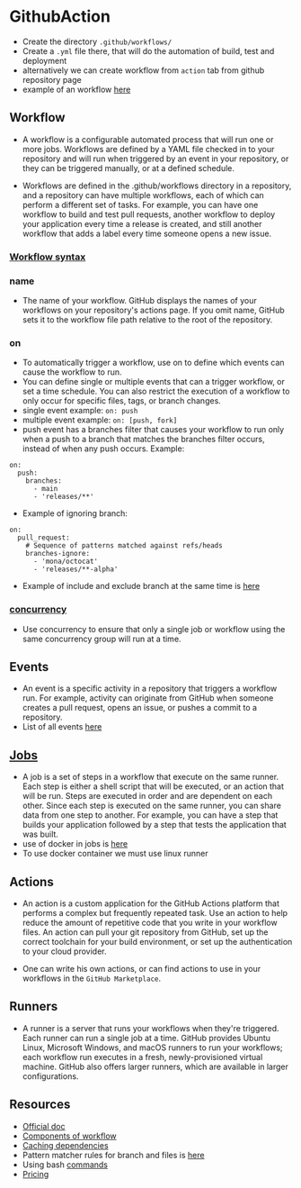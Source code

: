 # GithubAction

- Create the directory `.github/workflows/`
- Create a `.yml` file there, that will do the automation of build, test and deployment
- alternatively we can create workflow from `action` tab from github repository page
- example of an workflow [here](https://github.com/Shayokh144/SurveyApp/blob/main/.github/workflows/ci_danger_auto_comment_in_PR.yml)


## Workflow
- A workflow is a configurable automated process that will run one or more jobs. Workflows are defined by a YAML file checked in to your repository and will run when triggered by an event in your repository, or they can be triggered manually, or at a defined schedule.

- Workflows are defined in the .github/workflows directory in a repository, and a repository can have multiple workflows, each of which can perform a different set of tasks. For example, you can have one workflow to build and test pull requests, another workflow to deploy your application every time a release is created, and still another workflow that adds a label every time someone opens a new issue.

### [Workflow syntax](https://docs.github.com/en/actions/using-workflows/workflow-syntax-for-github-actions#about-yaml-syntax-for-workflows)

### name
- The name of your workflow. GitHub displays the names of your workflows on your repository's actions page. If you omit name, GitHub sets it to the workflow file path relative to the root of the repository.

### on
- To automatically trigger a workflow, use on to define which events can cause the workflow to run.
- You can define single or multiple events that can a trigger workflow, or set a time schedule. You can also restrict the execution of a workflow to only occur for specific files, tags, or branch changes.
- single event example: `on: push`
- multiple event example: `on: [push, fork]`
- push event has a branches filter that causes your workflow to run only when a push to a branch that matches the branches filter occurs, instead of when any push occurs. Example:

```
on:
  push:
    branches:
      - main
      - 'releases/**'
```
- Example of ignoring branch:

```
on:
  pull_request:
    # Sequence of patterns matched against refs/heads
    branches-ignore:    
      - 'mona/octocat'
      - 'releases/**-alpha'

```
- Example of include and exclude branch at the same time is [here](https://docs.github.com/en/actions/using-workflows/workflow-syntax-for-github-actions#example-including-and-excluding-branches)

### [concurrency](https://docs.github.com/en/actions/using-workflows/workflow-syntax-for-github-actions#concurrency)
- Use concurrency to ensure that only a single job or workflow using the same concurrency group will run at a time.

## Events
- An event is a specific activity in a repository that triggers a workflow run. For example, activity can originate from GitHub when someone creates a pull request, opens an issue, or pushes a commit to a repository.
- List of all events [here](https://docs.github.com/en/actions/reference/events-that-trigger-workflows)


## [Jobs](https://docs.github.com/en/actions/using-workflows/workflow-syntax-for-github-actions#jobs)
- A job is a set of steps in a workflow that execute on the same runner. Each step is either a shell script that will be executed, or an action that will be run. Steps are executed in order and are dependent on each other. Since each step is executed on the same runner, you can share data from one step to another. For example, you can have a step that builds your application followed by a step that tests the application that was built.
- use of docker in jobs is [here](https://docs.github.com/en/actions/using-workflows/workflow-syntax-for-github-actions#jobsjob_idcontainer)
- To use docker container we must use linux runner

## Actions
- An action is a custom application for the GitHub Actions platform that performs a complex but frequently repeated task. Use an action to help reduce the amount of repetitive code that you write in your workflow files. An action can pull your git repository from GitHub, set up the correct toolchain for your build environment, or set up the authentication to your cloud provider.

- One can write his own actions, or can find actions to use in your workflows in the `GitHub Marketplace`.

## Runners
- A runner is a server that runs your workflows when they're triggered. Each runner can run a single job at a time. GitHub provides Ubuntu Linux, Microsoft Windows, and macOS runners to run your workflows; each workflow run executes in a fresh, newly-provisioned virtual machine. GitHub also offers larger runners, which are available in larger configurations.




## Resources
- [Official doc](https://docs.github.com/en/actions/using-workflows)
- [Components of workflow](https://docs.github.com/en/actions/using-workflows/about-workflows#understanding-the-workflow-file)
- [Caching dependencies](https://docs.github.com/en/actions/using-workflows/caching-dependencies-to-speed-up-workflows)
- Pattern matcher rules for branch and files is [here](https://docs.github.com/en/actions/using-workflows/workflow-syntax-for-github-actions#patterns-to-match-branches-and-tags)
- Using bash [commands](https://docs.github.com/en/actions/using-workflows/workflow-commands-for-github-actions)
- [Pricing](https://github.com/pricing)